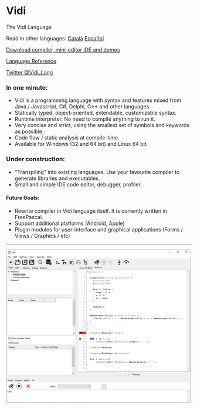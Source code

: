 ﻿# Vidi
The Vidi Language

Read in other languages: [Català](README.ca.md) [Español](README.es.md)

[Download compiler, mini-editor IDE and demos](https://github.com/davidberneda/Vidi/raw/master/download/Vidi_v0.0.19-alpha.zip)
                                               
[Language Reference](documentation/Vidi_Language_Reference.md)

[Twitter @Vidi_Lang](https://twitter.com/Vidi_Lang)

### In one minute:

* Vidi is a programming language with syntax and features mixed from Java / Javascript, C#, Delphi, C++ and other languages.
* Statically typed, object-oriented, extendable, customizable syntax.
* Runtime interpreter. No need to compile anything to run it.
* Very concise and strict, using the smallest set of symbols and keywords as possible.
* Code flow / static analysis at compile-time.
* Available for Windows (32 and 64 bit) and Linux 64 bit.

### Under construction:

* "Transpiling" into existing languages. Use your favourite compiler to generate libraries and executables.
* Small and simple IDE code editor, debugger, profiler.

#### Future Goals:

* Rewrite compiler in Vidi language itself. It is currently written in FreePascal.
* Support additional platforms (Android, Apple)
* Plugin modules for user-interface and graphical applications (Forms / Views / Graphics / etc)

---

![Vidi IDE](documentation/images/fibonacci_0.0.12.png "Vidi IDE Example")

